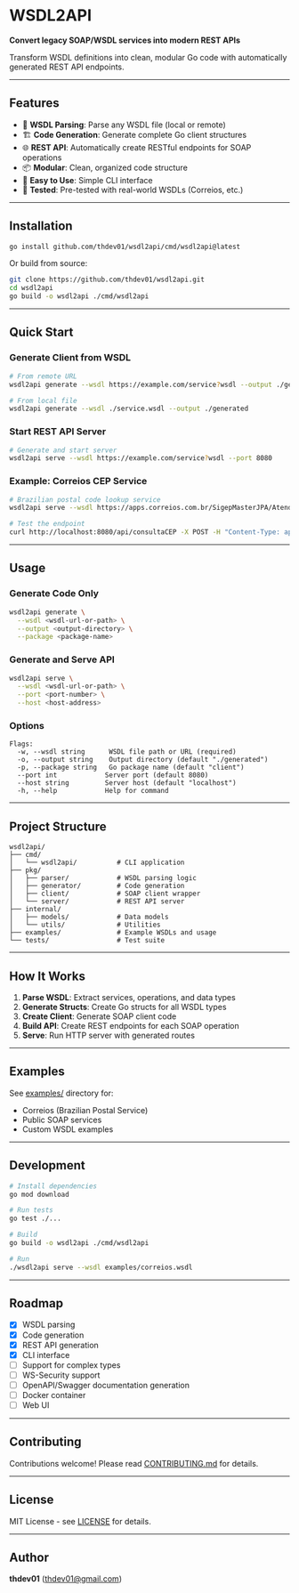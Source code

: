 # WSDL2API

**Convert legacy SOAP/WSDL services into modern REST APIs**

Transform WSDL definitions into clean, modular Go code with automatically generated REST API endpoints.

---

## Features

- 🔄 **WSDL Parsing**: Parse any WSDL file (local or remote)
- 🏗️ **Code Generation**: Generate complete Go client structures
- 🌐 **REST API**: Automatically create RESTful endpoints for SOAP operations
- 📦 **Modular**: Clean, organized code structure
- 🚀 **Easy to Use**: Simple CLI interface
- 🧪 **Tested**: Pre-tested with real-world WSDLs (Correios, etc.)

---

## Installation

```bash
go install github.com/thdev01/wsdl2api/cmd/wsdl2api@latest
```

Or build from source:

```bash
git clone https://github.com/thdev01/wsdl2api.git
cd wsdl2api
go build -o wsdl2api ./cmd/wsdl2api
```

---

## Quick Start

### Generate Client from WSDL

```bash
# From remote URL
wsdl2api generate --wsdl https://example.com/service?wsdl --output ./generated

# From local file
wsdl2api generate --wsdl ./service.wsdl --output ./generated
```

### Start REST API Server

```bash
# Generate and start server
wsdl2api serve --wsdl https://example.com/service?wsdl --port 8080
```

### Example: Correios CEP Service

```bash
# Brazilian postal code lookup service
wsdl2api serve --wsdl https://apps.correios.com.br/SigepMasterJPA/AtendeClienteService/AtendeCliente?wsdl --port 8080

# Test the endpoint
curl http://localhost:8080/api/consultaCEP -X POST -H "Content-Type: application/json" -d '{"cep": "01310-100"}'
```

---

## Usage

### Generate Code Only

```bash
wsdl2api generate \
  --wsdl <wsdl-url-or-path> \
  --output <output-directory> \
  --package <package-name>
```

### Generate and Serve API

```bash
wsdl2api serve \
  --wsdl <wsdl-url-or-path> \
  --port <port-number> \
  --host <host-address>
```

### Options

```
Flags:
  -w, --wsdl string      WSDL file path or URL (required)
  -o, --output string    Output directory (default "./generated")
  -p, --package string   Go package name (default "client")
  --port int            Server port (default 8080)
  --host string         Server host (default "localhost")
  -h, --help            Help for command
```

---

## Project Structure

```
wsdl2api/
├── cmd/
│   └── wsdl2api/          # CLI application
├── pkg/
│   ├── parser/            # WSDL parsing logic
│   ├── generator/         # Code generation
│   ├── client/            # SOAP client wrapper
│   └── server/            # REST API server
├── internal/
│   ├── models/            # Data models
│   └── utils/             # Utilities
├── examples/              # Example WSDLs and usage
└── tests/                 # Test suite
```

---

## How It Works

1. **Parse WSDL**: Extract services, operations, and data types
2. **Generate Structs**: Create Go structs for all WSDL types
3. **Create Client**: Generate SOAP client code
4. **Build API**: Create REST endpoints for each SOAP operation
5. **Serve**: Run HTTP server with generated routes

---

## Examples

See [examples/](examples/) directory for:
- Correios (Brazilian Postal Service)
- Public SOAP services
- Custom WSDL examples

---

## Development

```bash
# Install dependencies
go mod download

# Run tests
go test ./...

# Build
go build -o wsdl2api ./cmd/wsdl2api

# Run
./wsdl2api serve --wsdl examples/correios.wsdl
```

---

## Roadmap

- [x] WSDL parsing
- [x] Code generation
- [x] REST API generation
- [x] CLI interface
- [ ] Support for complex types
- [ ] WS-Security support
- [ ] OpenAPI/Swagger documentation generation
- [ ] Docker container
- [ ] Web UI

---

## Contributing

Contributions welcome! Please read [CONTRIBUTING.md](CONTRIBUTING.md) for details.

---

## License

MIT License - see [LICENSE](LICENSE) for details.

---

## Author

**thdev01** (thdev01@gmail.com)
